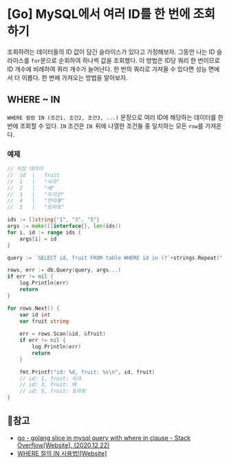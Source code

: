 # [Go] MySQL에서 여러 ID를 한 번에 조회하기

조회하려는 데이터들의 ID 값이 담긴 슬라이스가 있다고 가정해보자. 그동안 나는 ID 슬라이스를 `for`문으로 순회하여 하나씩 값을 조회했다. 이 방법은 ID당 쿼리 한 번이므로 ID 개수에 비례하여 쿼리 개수가 늘어난다. 한 번의 쿼리로 가져올 수 있다면 성능 면에서 더 이롭다. 한 번에 가져오는 방법을 알아보자.



## WHERE ~ IN

`WHERE 컬럼 IN (조건1, 조건2, 조건3, ...)` 문장으로 여러 ID에 해당하는 데이터를 한 번에 조회할 수 있다. `IN` 조건은 `IN `뒤에 나열한 조건들 중 일치하는 모든 `row`를 가져온다. 



### 예제

```go
// 저장 데이터
// 	id	|	fruit
//	1	|	"사과"
//	2 	|	"배"
//	3	|	"두리안"
//	4 	|	"한라봉"
//	5	|	"토마토"

ids := []string{"1", "3", "5"}
args := make([]interface{}, len(ids))
for i, id := range ids {
    args[i] = id
}

query := `SELECT id, fruit FROM table WHERE id in (?`+strings.Repeat(",?", len(ids)-1)+`)`

rows, err := db.Query(query, args...)
if err != nil {
    log.Println(err)
    return
}

for rows.Next() {
    var id int
    var fruit string
    
    err = rows.Scan(&id, &fruit)
    if err != nil {
        log.Println(err)
        return
    }

    fmt.Printf("id: %d, fruit: %s\n", id, fruit)
    // id: 1, fruit: 사과
    // id: 3, fruit: 배
    // id: 5, fruit: 토마토
}
```



## 📜참고

- [go - golang slice in mysql query with where in clause - Stack Overflow[Website]. (2020.12.22)](https://stackoverflow.com/questions/45351644/golang-slice-in-mysql-query-with-where-in-clause)
- [WHERE 절의 IN 사용법![Website]](https://ojava.tistory.com/12)



